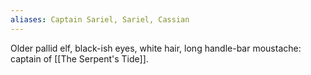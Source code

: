 ```yaml
---
aliases: Captain Sariel, Sariel, Cassian
---
```

Older pallid elf, black-ish eyes, white hair, long handle-bar moustache: captain of [[The Serpent's Tide]].